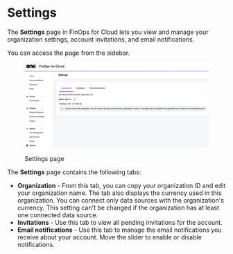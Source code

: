 # Settings

The **Settings** page in FinOps for Cloud lets you view and manage your organization settings, account invitations, and email notifications.

You can access the page from the sidebar.

<figure><img src="../../.gitbook/assets/finOps_settings.png" alt=""><figcaption><p>Settings page</p></figcaption></figure>

The **Settings** page contains the following tabs:

* **Organization** - From this tab, you can copy your organization ID and edit your organization name. The tab also displays the currency used in this organization. You can connect only data sources with the organization's currency. This setting can't be changed if the organization has at least one connected data source.
* **Invitations** - Use this tab to view all pending invitations for the account.
* **Email notifications** - Use this tab to manage the email notifications you receive about your account. Move the slider to enable or disable notifications.
